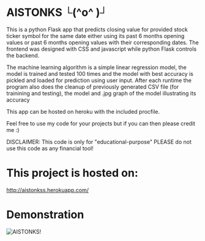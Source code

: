 # AISTONKS └(^o^ )┘
This is a python Flask app that predicts closing value for provided stock ticker symbol 
for the same date either using its past 6 months opening values or past 6 months opening values 
with their corresponding dates. The frontend was designed with CSS and javascript while python Flask controls the backend.

The machine learning algorithm is a simple linear regression model, the model is trained and tested 100 times and the model 
with best accuracy is pickled and loaded for prediction using user input. After each runtime the program also does
the cleanup of previously generated CSV file (for trainining and testing), the model and .jpg graph of the model illustrating its accuracy

This app can be hosted on heroku with the included procfile.

Feel free to use my code for your projects but if you can then please credit me :)

DISCLAIMER: This code is only for "educational-purpose" PLEASE do not use this code as any financial tool!

# This project is hosted on:
http://aistonkss.herokuapp.com/

# Demonstration
![AISTONKS!](https://user-images.githubusercontent.com/93630550/148630690-3ccb68b0-91af-4225-9da9-6105fabd27a3.gif)

